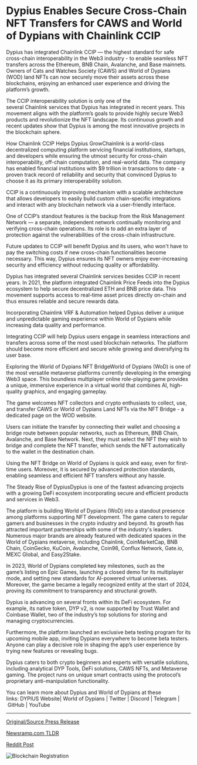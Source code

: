 # Dypius Enables Secure Cross-Chain NFT Transfers for CAWS and World of Dypians with Chainlink CCIP

Dypius has integrated Chainlink CCIP — the highest standard for safe cross-chain interoperability in the Web3 industry - to enable seamless NFT transfers across the Ethereum, BNB Chain, Avalanche, and Base mainnets. Owners of Cats and Watches Society (CAWS) and World of Dypians (WOD) land NFTs can now securely move their assets across these blockchains, enjoying an enhanced user experience and driving the platform’s growth.

The CCIP interoperability solution is only one of the several Chainlink services that Dypius has integrated in recent years. This movement aligns with the platform’s goals to provide highly secure Web3 products and revolutionize the NFT landscape. Its continuous growth and recent updates show that Dypius is among the most innovative projects in the blockchain sphere.

How Chainlink CCIP Helps Dypius GrowChainlink is a world-class decentralized computing platform servicing financial institutions, startups, and developers while ensuring the utmost security for cross-chain interoperability, off-chain computation, and real-world data. The company has enabled financial institutions with $9 trillion in transactions to date - a proven track record of reliability and security that convinced Dypius to choose it as its primary interoperability solution.

CCIP is a continuously improving mechanism with a scalable architecture that allows developers to easily build custom chain-specific integrations and interact with any blockchain network via a user-friendly interface.

One of CCIP’s standout features is the backup from the Risk Management Network — a separate, independent network continually monitoring and verifying cross-chain operations. Its role is to add an extra layer of protection against the vulnerabilities of the cross-chain infrastructure.

Future updates to CCIP will benefit Dypius and its users, who won't have to pay the switching costs if new cross-chain functionalities become necessary. This way, Dypius ensures its NFT owners enjoy ever-increasing security and efficiency without reducing quality or affordability.

Dypius has integrated several Chainlink services besides CCIP in recent years. In 2021, the platform integrated Chainlink Price Feeds into the Dypius ecosystem to help secure decentralized ETH and BNB price data. This movement supports access to real-time asset prices directly on-chain and thus ensures reliable and secure rewards data.

Incorporating Chainlink VRF & Automation helped Dypius deliver a unique and unpredictable gaming experience within World of Dypians while increasing data quality and performance.

Integrating CCIP will help Dypius users engage in seamless interactions and transfers across some of the most used blockchain networks. The platform should become more efficient and secure while growing and diversifying its user base.

Exploring the World of Dypians NFT BridgeWorld of Dypians (WoD) is one of the most versatile metaverse platforms currently developing in the emerging Web3 space. This boundless multiplayer online role-playing game provides a unique, immersive experience in a virtual world that combines AI, high-quality graphics, and engaging gameplay.

The game welcomes NFT collectors and crypto enthusiasts to collect, use, and transfer CAWS or World of Dypians Land NFTs via the NFT Bridge - a dedicated page on the WOD website.

Users can initiate the transfer by connecting their wallet and choosing a bridge route between popular networks, such as Ethereum, BNB Chain, Avalanche, and Base Network. Next, they must select the NFT they wish to bridge and complete the NFT transfer, which sends the NFT automatically to the wallet in the destination chain.

Using the NFT Bridge on World of Dypians is quick and easy, even for first-time users. Moreover, it is secured by advanced protection standards, enabling seamless and efficient NFT transfers without any hassle.

The Steady Rise of DypiusDypius is one of the fastest advancing projects with a growing DeFi ecosystem incorporating secure and efficient products and services in Web3.

The platform is building World of Dypians (WoD) into a standout presence among platforms supporting NFT development. The game caters to regular gamers and businesses in the crypto industry and beyond. Its growth has attracted important partnerships with some of the industry's leaders. Numerous major brands are already featured with dedicated spaces in the World of Dypians metaverse, including Chainlink, CoinMarketCap, BNB Chain, CoinGecko, KuCoin, Avalanche, Coin98, Conflux Network, Gate.io, MEXC Global, and Easy2Stake.

In 2023, World of Dypians completed key milestones, such as the game’s listing on Epic Games, launching a closed demo for its multiplayer mode, and setting new standards for AI-powered virtual universes. Moreover, the game became a legally recognized entity at the start of 2024, proving its commitment to transparency and structural growth.

Dypius is advancing on several fronts within its DeFi ecosystem. For example, its native token, DYP v2, is now supported by Trust Wallet and Coinbase Wallet, two of the industry’s top solutions for storing and managing cryptocurrencies.

Furthermore, the platform launched an exclusive beta testing program for its upcoming mobile app, inviting Dypians everywhere to become beta testers. Anyone can play a decisive role in shaping the app’s user experience by trying new features or revealing bugs.

Dypius caters to both crypto beginners and experts with versatile solutions, including analytical DYP Tools, DeFi solutions, CAWS NFTs, and Metaverse gaming. The project runs on unique smart contracts using the protocol’s proprietary anti-manipulation functionality.

You can learn more about Dypius and World of Dypians at these links: DYPIUS Website| World of Dypians | Twitter | Discord | Telegram | GitHub | YouTube 

---

[Original/Source Press Release](https://blockchainwire.io/press-release/dypius-enables-secure-cross-chain-nft-transfers-for-caws-and-world-of-dypians-with-chainlink-ccip)
                    

[Newsramp.com TLDR](None) 



[Reddit Post](https://www.reddit.com/r/GamingNewsRamp/comments/1avjy3i/dypius_integrates_chainlink_ccip_for_seamless_nft/) 



![Blockchain Registration](https://cdn.newsramp.app/blockchainwire/qrcode/242/11/icyv6cU.webp)